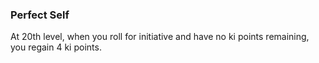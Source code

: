 ### Perfect Self

At 20th level, when you roll for initiative and have no ki points remaining, you regain 4 ki points.